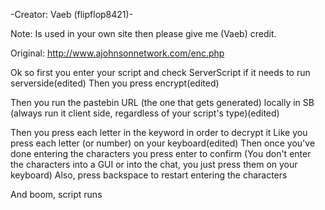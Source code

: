 -Creator: Vaeb (flipflop8421)-

Note: Is used in your own site then please give me (Vaeb) credit.

Original: http://www.ajohnsonnetwork.com/enc.php

Ok so first you enter your script and check ServerScript if it needs to run serverside(edited)
Then you press encrypt(edited)

Then you run the pastebin URL (the one that gets generated) locally in SB (always run it client side, regardless of your script's type)(edited)

Then you press each letter in the keyword in order to decrypt it
Like you press each letter (or number) on your keyboard(edited)
Then once you've done entering the characters you press enter to confirm
(You don't enter the characters into a GUI or into the chat, you just press them on your keyboard)
Also, press backspace to restart entering the characters

And boom, script runs
